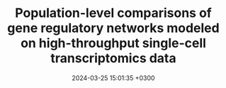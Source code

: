 ---
title: Population-level comparisons of gene regulatory networks modeled on high-throughput single-cell transcriptomics data
description: Osorio D, Capasso A, Eckhardt S, Giri U, Somma A, Pitts T, Lieu C, Messersmith W, Bagby S, Singh H, <strong><u>Das J</strong></u>, Sahni N, Yi S, Kuijjer M 
date: 2024-03-25 15:01:35 +0300
image: '/images/Population-level-comparisons.webp'
tags: [Gene_Regulatory_Networks]
href : 'https://www.nature.com/articles/s43588-024-00597-5'
published: Nature Computational Science 2024
year : 2024
featured:
---